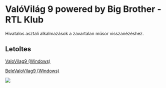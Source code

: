 # ValóVilág 9 powered by Big Brother - RTL Klub

Hivatalos asztali alkalmazások a zavartalan műsor visszanézéshez.

## Letoltes

[ValoVilag9 (Windows)](https://github.com/telekomnewmedia/valovilag/releases/download/1.0/ValoVilag9.Asztali.exe)


[BeleValoVilag9 (Windows)](https://github.com/telekomnewmedia/valovilag/releases/download/1.0/BeleValoVilag9.Asztali.exe)





<img src="https://camo.githubusercontent.com/b6de70b7e0de77339125593b6ef1d0272f628ef2/687474703a2f2f74656c656b6f6d6e65776d656469612e68752f696d616765732f696e6465782e6a7067" />
